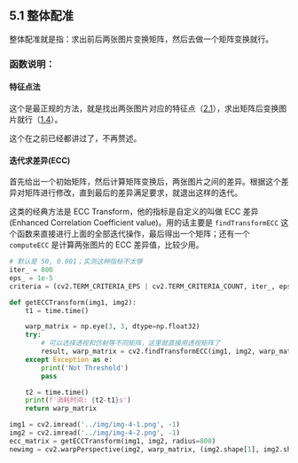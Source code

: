 ## 5.1 整体配准

整体配准就是指：求出前后两张图片变换矩阵，然后去做一个矩阵变换就行。

### 函数说明：

#### 特征点法

这个是最正规的方法，就是找出两张图片对应的特征点（[2.1](./2.1.md)），求出矩阵后变换图片就行（[1.4](./1.4.md)）。

这个在之前已经都讲过了，不再赘述。

#### 迭代求差异(ECC)

首先给出一个初始矩阵，然后计算矩阵变换后，两张图片之间的差异。根据这个差异对矩阵进行修改，直到最后的差异满足要求，就退出这样的迭代。

这类的经典方法是 ECC Transform，他的指标是自定义的叫做 ECC 差异(Enhanced Correlation Coefficient value)。用的话主要是 `findTransformECC` 这个函数来直接进行上面的全部迭代操作，最后得出一个矩阵；还有一个 `computeECC` 是计算两张图片的 ECC 差异值，比较少用。

```python
# 默认是 50, 0.001；实测这种指标不太够
iter_ = 800
eps_ = 1e-5
criteria = (cv2.TERM_CRITERIA_EPS | cv2.TERM_CRITERIA_COUNT, iter_, eps_)

def getECCTransform(img1, img2):
    t1 = time.time()

    warp_matrix = np.eye(3, 3, dtype=np.float32)
    try:
        # 可以选择透视和仿射等不同矩阵，这里就直接用透视矩阵了
        result, warp_matrix = cv2.findTransformECC(img1, img2, warp_matrix, cv2.MOTION_HOMOGRAPHY, criteria, None, 1)
    except Exception as e:
        print('Not Threshold')
        pass

    t2 = time.time()
    print(f'消耗时间: {t2-t1}s')
    return warp_matrix

img1 = cv2.imread('../img/img-4-1.png', -1)
img2 = cv2.imread('../img/img-4-2.png', -1)
ecc_matrix = getECCTransform(img1, img2, radius=800)
newimg = cv2.warpPerspective(img2, warp_matrix, (img2.shape[1], img2.shape[0]), flags=cv2.INTER_LINEAR + cv2.WARP_INVERSE_MAP)
```
